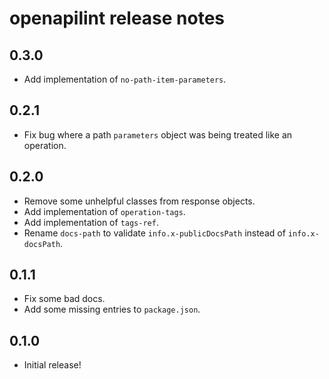 openapilint release notes
============================

0.3.0
-----
* Add implementation of `no-path-item-parameters`.

0.2.1
-----
* Fix bug where a path `parameters` object was being treated like an operation.

0.2.0
-----
* Remove some unhelpful classes from response objects.
* Add implementation of `operation-tags`.
* Add implementation of `tags-ref`.
* Rename `docs-path` to validate `info.x-publicDocsPath` instead of `info.x-docsPath`.

0.1.1
-----
* Fix some bad docs.
* Add some missing entries to `package.json`.

0.1.0
-----
* Initial release!
